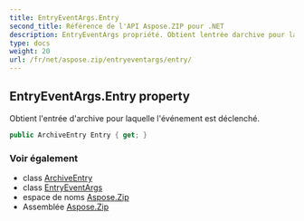 ```yaml
---
title: EntryEventArgs.Entry
second_title: Référence de l'API Aspose.ZIP pour .NET
description: EntryEventArgs propriété. Obtient lentrée darchive pour laquelle lévénement est déclenché.
type: docs
weight: 20
url: /fr/net/aspose.zip/entryeventargs/entry/
---
```

## EntryEventArgs.Entry property

Obtient l'entrée d'archive pour laquelle l'événement est déclenché.

```csharp
public ArchiveEntry Entry { get; }
```

### Voir également

* class [ArchiveEntry](../../archiveentry/)
* class [EntryEventArgs](../)
* espace de noms [Aspose.Zip](../../entryeventargs/)
* Assemblée [Aspose.Zip](../../../)


